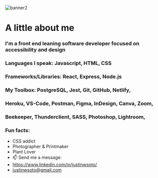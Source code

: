 
![banner2](https://user-images.githubusercontent.com/83792867/139308526-1a42331c-f753-43b4-bad3-d92ed05ea066.jpg)


# A little about me 
### I'm a front end leaning software developer focused on accessibility and design
### Languages I speak: Javascript, HTML, CSS
### Frameworks/Libraries: React, Express, Node.js
### My Toolbox: PostgreSQL, Jest, Git, GitHub, Netlify,
### Heroku, VS-Code, Postman, Figma, InDesign, Canva, Zoom,
### Beekeeper, Thunderclient, SASS, Photoshop, Lightroom, 
### Fun facts:
- CSS addict 
- Photographer & Printmaker
- Plant Lover   
- 📫 Send me a message:
-  https://www.linkedin.com/in/justinwsoto/ 
-  justinwsoto@gmail.com

